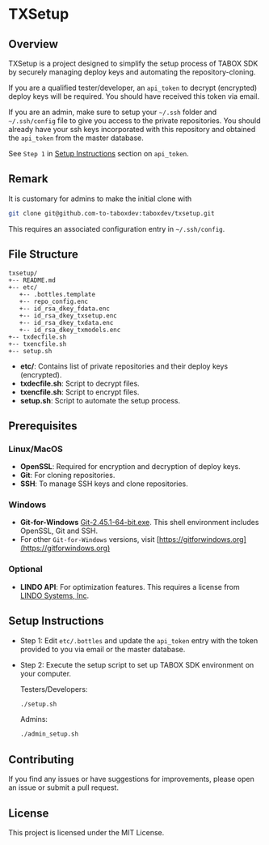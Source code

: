 # TXSetup

## Overview

TXSetup is a project designed to simplify the setup process of TABOX SDK by securely managing deploy keys and automating the repository-cloning. 

If you are a qualified tester/developer, an `api_token` to decrypt (encrypted) deploy keys will be required.  You should have received this token via email. 

If you are an admin, make sure to setup your `~/.ssh` folder and `~/.ssh/config` file to give you access to the private repositories. You should already have your ssh keys incorporated with this repository and obtained the `api_token` from the master database. 

See `Step 1` in [Setup Instructions](#setup-instructions) section on `api_token`. 

## Remark
It is customary for admins to make the initial clone with 

```bash
git clone git@github.com-to-taboxdev:taboxdev/txsetup.git
```

This requires an associated configuration entry in `~/.ssh/config`.

## File Structure

	txsetup/
	+-- README.md
	+-- etc/
	   +-- .bottles.template
	   +-- repo_config.enc
	   +-- id_rsa_dkey_fdata.enc
	   +-- id_rsa_dkey_txsetup.enc
	   +-- id_rsa_dkey_txdata.enc
	   +-- id_rsa_dkey_txmodels.enc
	+-- txdecfile.sh
	+-- txencfile.sh
	+-- setup.sh


- **etc/**: Contains list of private repositories and their deploy keys (encrypted).
- **txdecfile.sh**: Script to decrypt files.
- **txencfile.sh**: Script to encrypt files.
- **setup.sh**: Script to automate the setup process.

## Prerequisites

### Linux/MacOS

- **OpenSSL**: Required for encryption and decryption of deploy keys.
- **Git**: For cloning repositories.
- **SSH**: To manage SSH keys and clone repositories.

### Windows
- **Git-for-Windows** [Git-2.45.1-64-bit.exe](https://github.com/git-for-windows/git/releases/download/v2.45.1.windows.1/Git-2.45.1-64-bit.exe). This shell environment includes OpenSSL, Git and SSH.
- For other `Git-for-Windows` versions, visit [https://gitforwindows.org](https://gitforwindows.org)

### Optional
- **LINDO API**: For optimization features. This requires a license from [LINDO Systems, Inc](https://www.lindo.com).

## Setup Instructions

- Step 1: Edit `etc/.bottles` and update the `api_token` entry with the token provided to you via email or the master database.

- Step 2: Execute the setup script to set up TABOX SDK environment on your computer.
	
	Testers/Developers:

   ```bash
   ./setup.sh
   ```
   
	Admins:

   ```bash
   ./admin_setup.sh
   ```
   
## Contributing

If you find any issues or have suggestions for improvements, please open an issue or submit a pull request.

## License

This project is licensed under the MIT License.